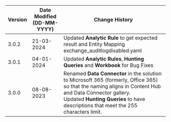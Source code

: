 | **Version** | **Date Modified (DD-MM-YYYY)** | **Change History**                          |
|-------------|--------------------------------|---------------------------------------------|
| 3.0.2       | 21-03-2024					   | Updated **Analytic Rule** to get expected result and Entity Mapping exchange_auditlogdisabled.yaml		   |
| 3.0.1       | 04-01-2024                     | Updated **Analytic Rules**, **Hunting Queries** and **Workbook** for Bug Fixes |
| 3.0.0       | 08-08-2023                     | Renamed **Data Connector** in the solution to Microsoft 365 (formerly, Office 365) so that the naming aligns in Content Hub and Data Connector gallery.<br/> Updated **Hunting Queries** to have descriptions that meet the 255 characters limit.      |
